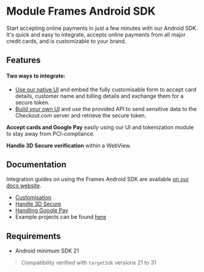 # Module Frames Android SDK

Start accepting online payments in just a few minutes with our Android SDK. It's quick and easy to integrate, accepts online payments from all major credit cards, and is customizable to your brand.

## Features

#### Two ways to integrate:
- [Use our native UI](https://www.checkout.com/docs/integrate/sdks/android-sdk#Usage_(with_the_module's_UI)) and embed the fully customisable form to accept card details, customer name and billing details and exchange them for a secure token.
- [Build your own UI](https://www.checkout.com/docs/integrate/sdks/android-sdk#Usage_(without_the_module's_UI)) and use the provided API to send sensitive data to the Checkout.com server and retrieve the secure token.

**Accept cards and Google Pay** easily using our UI and tokenization module to stay away from PCI-compliance.

**Handle 3D Secure verification** within a WebView.

## Documentation

Integration guides on using the Frames Android SDK are available [on our docs website](https://www.checkout.com/docs/integrate/sdks/android-sdk).

- [Customisation](https://www.checkout.com/docs/integrate/sdks/android-sdk/customization-guide)
- [Handle 3D Secure](https://www.checkout.com/docs/integrate/sdks/android-sdk/reference#Handling_3D_Secure)
- [Handling Google Pay](https://www.checkout.com/docs/integrate/sdks/android-sdk/reference#Handling_Google_Pay)
- Example projects can be found [here](https://github.com/checkout/frames-android/tree/master/demos)

## Requirements
- Android minimum SDK 21

> Compatibility verified with `targetSdk` versions 21 to 31